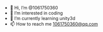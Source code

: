 - 👋 Hi, I’m @1061750360
- 👀 I’m interested in coding
- 🌱 I’m currently learning unity3d
- 📫 How to reach me 1061750360@qq.com

<!---
1061750360/1061750360 is a ✨ special ✨ repository because its `README.md` (this file) appears on your GitHub profile.
You can click the Preview link to take a look at your changes.
--->
